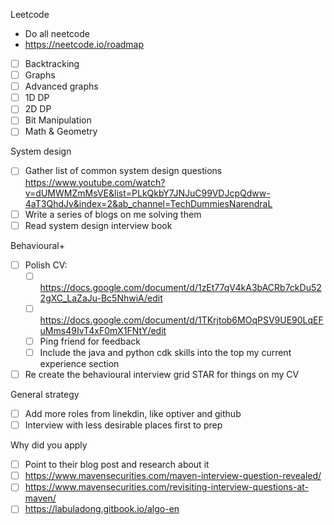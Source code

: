 
Leetcode
- Do all neetcode
- https://neetcode.io/roadmap
- [ ] Backtracking
- [ ] Graphs
- [ ] Advanced graphs
- [ ] 1D DP
- [ ] 2D DP
- [ ] Bit Manipulation
- [ ] Math & Geometry

System design
- [ ] Gather list of common system design questions https://www.youtube.com/watch?v=dUMWMZmMsVE&list=PLkQkbY7JNJuC99VDJcpQdww-4aT3QhdJv&index=2&ab_channel=TechDummiesNarendraL 
- [ ] Write a series of blogs on me solving them
- [ ] Read system design interview book

Behavioural+
- [ ] Polish CV:
	- [ ] https://docs.google.com/document/d/1zEt77qV4kA3bACRb7ckDu522gXC_LaZaJu-Bc5NhwiA/edit
	- [ ] https://docs.google.com/document/d/1TKrjtob6MOqPSV9UE90LqEFuMms49IvT4xF0mX1FNtY/edit
	- [ ] Ping friend for feedback
	- [ ] Include the java and python cdk skills into the top my current experience section
- [ ] Re create the behavioural interview grid STAR for things on my CV

General strategy
- [ ] Add more roles from linekdin, like optiver and github
- [ ] Interview with less desirable places first to prep

Why did you apply
- [ ] Point to their blog post and research about it
- [ ] https://www.mavensecurities.com/maven-interview-question-revealed/
- [ ] https://www.mavensecurities.com/revisiting-interview-questions-at-maven/
- [ ] https://labuladong.gitbook.io/algo-en
